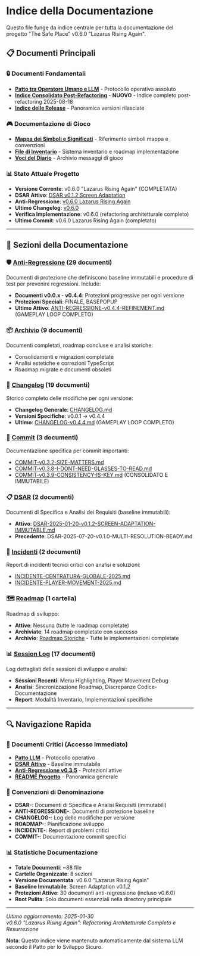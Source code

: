 # Indice della Documentazione

Questo file funge da indice centrale per tutta la documentazione del progetto "The Safe Place" v0.6.0 "Lazarus Rising Again".

## 📋 Documenti Principali

### 🔒 Documenti Fondamentali
- [**Patto tra Operatore Umano e LLM**](./000%20Patto%20tra%20Operatore%20Umano%20e%20Modello%20Linguistico%20di%20Grandi%20Dimensioni%20(LLM)%20per%20lo%20Sviluppo%20Sicuro.md) - Protocollo operativo assoluto
- [**Indice Consolidato Post-Refactoring**](./INDICE-DOCUMENTAZIONE-CONSOLIDATO.md) - **NUOVO** - Indice completo post-refactoring 2025-08-18
- [**Indice delle Release**](./index-release.md) - Panoramica versioni rilasciate

### 🎮 Documentazione di Gioco
- [**Mappa dei Simboli e Significati**](./MAPPA-SIMBOLI-E-SIGNIFICATI.md) - Riferimento simboli mappa e convenzioni
- [**File di Inventario**](./inventario.md) - Sistema inventario e roadmap implementazione
- [**Voci del Diario**](./journal_entries.txt) - Archivio messaggi di gioco

### 📊 Stato Attuale Progetto
- **Versione Corrente**: v0.6.0 "Lazarus Rising Again" (COMPLETATA)
- **DSAR Attivo**: [DSAR v0.1.2 Screen Adaptation](./dsar/DSAR-2025-01-20-v0.1.2-SCREEN-ADAPTATION-IMMUTABLE.md)
- **Anti-Regressione**: [v0.6.0 Lazarus Rising Again](./anti-regressione/ANTI-REGRESSIONE-v0.6.0-LAZARUS-RISING-AGAIN.md)
- **Ultimo Changelog**: [v0.6.0](./changelog/CHANGELOG-0.6.0.md)
- **Verifica Implementazione**: v0.6.0 (refactoring architetturale completo)
- **Ultimo Commit**: v0.6.0 Lazarus Rising Again (completato)

---

## 📂 Sezioni della Documentazione

### 🛡️ [Anti-Regressione](./anti-regressione/) (29 documenti)

Documenti di protezione che definiscono baseline immutabili e procedure di test per prevenire regressioni. Include:
- **Documenti v0.0.x - v0.4.4**: Protezioni progressive per ogni versione
- **Protezioni Speciali**: FINALE, BASEPOPUP
- **Ultimo Attivo**: [ANTI-REGRESSIONE-v0.4.4-REFINEMENT.md](./anti-regressione/ANTI-REGRESSIONE-v0.4.4-REFINEMENT.md) (GAMEPLAY LOOP COMPLETO)

### 📦 [Archivio](./archivio/) (9 documenti)

Documenti completati, roadmap concluse e analisi storiche:
- Consolidamenti e migrazioni completate
- Analisi estetiche e correzioni TypeScript
- Roadmap migrate e documenti obsoleti

### 📝 [Changelog](./changelog/) (19 documenti)

Storico completo delle modifiche per ogni versione:
- **Changelog Generale**: [CHANGELOG.md](./changelog/CHANGELOG.md)
- **Versioni Specifiche**: v0.0.1 → v0.4.4
- **Ultimo**: [CHANGELOG-v0.4.4.md](./changelog/CHANGELOG-v0.4.4.md) (GAMEPLAY LOOP COMPLETO)

### 🔧 [Commit](./commit/) (3 documenti)

Documentazione specifica per commit importanti:
- [COMMIT-v0.3.2-SIZE-MATTERS.md](./commit/COMMIT-v0.3.2-SIZE-MATTERS.md)
- [COMMIT-v0.3.8-I-DONT-NEED-GLASSES-TO-READ.md](./commit/COMMIT-v0.3.8-I-DONT-NEED-GLASSES-TO-READ.md)
- [COMMIT-v0.3.9-CONSISTENCY-IS-KEY.md](./commit/COMMIT-v0.3.9-CONSISTENCY-IS-KEY.md) (CONSOLIDATO E IMMUTABILE)

### 📋 [DSAR](./dsar/) (2 documenti)

Documenti di Specifica e Analisi dei Requisiti (baseline immutabili):
- **Attivo**: [DSAR-2025-01-20-v0.1.2-SCREEN-ADAPTATION-IMMUTABLE.md](./dsar/DSAR-2025-01-20-v0.1.2-SCREEN-ADAPTATION-IMMUTABLE.md)
- **Precedente**: DSAR-2025-07-20-v0.1.0-MULTI-RESOLUTION-READY.md

### 🚨 [Incidenti](./incidenti/) (2 documenti)

Report di incidenti tecnici critici con analisi e soluzioni:
- [INCIDENTE-CENTRATURA-GLOBALE-2025.md](./incidenti/INCIDENTE-CENTRATURA-GLOBALE-2025.md)
- [INCIDENTE-PLAYER-MOVEMENT-2025.md](./incidenti/INCIDENTE-PLAYER-MOVEMENT-2025.md)

### 🗺️ [Roadmap](./roadmap/) (1 cartella)

Roadmap di sviluppo:
- **Attive**: Nessuna (tutte le roadmap completate)
- **Archiviate**: 14 roadmap completate con successo
- **Archivio**: [Roadmap Storiche](./roadmap/archivio/) - Tutte le implementazioni completate

### 📊 [Session Log](./session-log/) (17 documenti)

Log dettagliati delle sessioni di sviluppo e analisi:
- **Sessioni Recenti**: Menu Highlighting, Player Movement Debug
- **Analisi**: Sincronizzazione Roadmap, Discrepanze Codice-Documentazione
- **Report**: Modalità Inventario, Implementazioni specifiche

---

## 🔍 Navigazione Rapida

### 📌 Documenti Critici (Accesso Immediato)
- [**Patto LLM**](./000%20Patto%20tra%20Operatore%20Umano%20e%20Modello%20Linguistico%20di%20Grandi%20Dimensioni%20(LLM)%20per%20lo%20Sviluppo%20Sicuro.md) - Protocollo operativo
- [**DSAR Attivo**](./dsar/DSAR-2025-01-20-v0.1.2-SCREEN-ADAPTATION-IMMUTABLE.md) - Baseline immutabile
- [**Anti-Regressione v0.3.5**](./anti-regressione/ANTI-REGRESSIONE-v0.3.5-THE-SURVIVAL-GAME.md) - Protezioni attive
- [**README Progetto**](../README.md) - Panoramica generale

### 🎯 Convenzioni di Denominazione
- **DSAR-**: Documenti di Specifica e Analisi Requisiti (immutabili)
- **ANTI-REGRESSIONE-**: Documenti di protezione baseline
- **CHANGELOG-**: Log delle modifiche per versione
- **ROADMAP-**: Pianificazione sviluppo
- **INCIDENTE-**: Report di problemi critici
- **COMMIT-**: Documentazione commit specifici

### 📊 Statistiche Documentazione
- **Totale Documenti**: ~88 file
- **Cartelle Organizzate**: 8 sezioni
- **Versione Documentata**: v0.6.0 "Lazarus Rising Again"
- **Baseline Immutabile**: Screen Adaptation v0.1.2
- **Protezioni Attive**: 30 documenti anti-regressione (incluso v0.6.0)
- **Root Pulita**: Solo documenti essenziali nella directory principale

---

*Ultimo aggiornamento: 2025-01-30*  
*v0.6.0 "Lazarus Rising Again": Refactoring Architetturale Completo e Resurrezione*

**Nota**: Questo indice viene mantenuto automaticamente dal sistema LLM secondo il Patto per lo Sviluppo Sicuro.